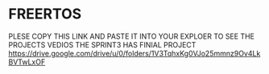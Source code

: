 # FREERTOS
PLESE COPY THIS LINK AND PASTE IT INTO YOUR EXPLOER TO SEE THE PROJECTS VEDIOS 
THE SPRINT3 HAS FINIAL PROJECT  
https://drive.google.com/drive/u/0/folders/1V3TqhxKg0VJo25mmnz9Ov4LkBVTwLxOF
